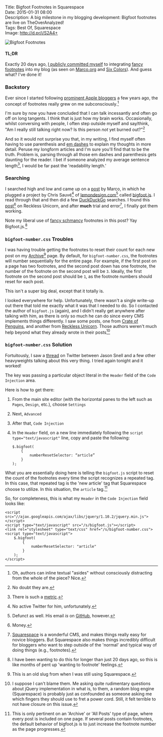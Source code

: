 Title: Bigfoot Footnotes in Squarespace  
Date: 2015-01-31 08:00  
Description: A big milestone in my blogging development: Bigfoot footnotes are live on TheOverAnalyzed!  
Tags: Best Of, Squarespace  
Image: http://d.pr/i/S2A4+  

![Bigfoot Footnotes][bf]

#### TL;DR

Exactly 20 days ago, [I publicly committed myself][twitter] to integrating [fancy footnotes][bigfootjs] into my blog (as seen on [Marco.org][marco] and [Six Colors][sixcolors]). And guess what? I've done it!

### Backstory

Ever since I started following [prominent Apple bloggers][daringfireball] a few years ago, the concept of footnotes really grew on me subconsciously.[^sc]

I'm sure by now you have concluded that I can talk incessantly and often go off on long tangents. I think that is just how my brain works. Occasionally, whilst conversing with people, I often step outside myself and say/think, "Am I really still talking right now? Is this person *not* yet burned out?"[^bo]

And so it would not surprise you that, in my writing, I find myself often having to use parenthesis and [em dashes][thepunctuationguide] to explain my thoughts in more detail. Peruse my longform articles and I'm sure you'll find that to be the truth. Problem is, parsing through all those em dashes and parenthesis gets daunting for the reader. I bet if someone analyzed my average sentence length[^asl], I would be far past the 'readability length.'

### Searching

I searched high and low and came up on a [post][marco 2] by Marco, in which he plugged a project by Chris Sauvé[^csa] of [lemondesign.com][lemondesign][^ld] called [bigfoot.js][bigfootjs]. I read through that and then did a few [DuckDuckGo][duckduckgo] searches. I found this [post][recklessunicorn][^bfs] on Reckless Unicorn, and after **much** trial and error[^te], I finally got them working. 

Note my liberal use of [fancy schmancy][urbandictionary] footnotes in this post? Yay Bigfoot.js.[^pu]

### `bigfoot-number.css` Troubles

I was having trouble getting the footnotes to reset their count for each new post on my [Archive](/posts)[^old] page. By default, for `bigfoot-number.css`, the footnotes will number sequentially for the entire page. For example, if the first post on a page has two footnotes, and the second post down has one footnote, the number of the footnote on the second post will be `3`. Ideally, the first footnote on the second post should be `1`, as the footnote numbers should reset for each post. 

This isn't a super big deal, except that it totally is. 

I looked everywhere for help. Unfortunately, there wasn't a single write-up out there that told me exactly what it was that I needed to do. So I contacted the author of `bigfoot.js` (again), and I didn't really get anywhere after talking with him, as there is only so much he can do since every CMS implements things differently. I saw some posts, one from [Crate of Penguins][crateofpenguins], and another from [Reckless Unicorn][recklessunicorn 3]. Those authors weren't much help beyond what they already wrote in their posts[^tp]

### `bigfoot-number.css` Solution

Fortuitously, I saw a [thread][twitter 2] on Twitter between Jason Snell and a few other heavyweights talking about this very thing. I tried again tonight and it worked!

The key was passing a particular object literal in the `Header` field of the `Code Injection` area.

Here is how to get there:

1. From the main site editor (with the horizontal panes to the left such as `Pages`, `Design`, etc.), choose `Settings`
2. Next, `Advanced`
3. After that, `Code Injection`
4. In the `Header` field, on a new line immediately following the `script type="text/javascript"` line, copy and paste the following:

	```
	$.bigfoot(
		{
			numberResetSelector: “article”
		}
	);
    ```
    
What you are essentially doing here is telling the `bigfoot.js` script to reset the count of the footnotes every time the script recognizes a repeated tag. In this case, that repeated tag is the 'new article' tag that Squarespace choose to utilize. In this situation, the `article` tag.[^ar]

So, for completeness, this is what my `Header` in the `Code Injection` field looks like:

```
<script src="//ajax.googleapis.com/ajax/libs/jquery/1.10.2/jquery.min.js"></script>
<script type="text/javascript" src="/s/bigfoot.js"></script>
<link rel="stylesheet" type="text/css" href="/s/bigfoot-number.css">
<script type="text/javascript">
	$.bigfoot(
		{
			numberResetSelector: "article"
		}
	);
</script>
```

[^ar]: This is only pertinent on an 'Archive' or 'All Posts' type of page, where every post is included on one page. If several posts contain footnotes, the default behavior of bigfoot.js is to just increase the footnote number as the page progresses.
[^asl]: There is such a [metric][wordpress].
[^bfs]: Money.
[^bo]: No doubt they are. 
[^csa]: No active Twitter for him, unfortunately.
[^ld]: Defunct as well. His email *is* on [GitHub][github], however.
[^old]: This is an old slug from when I was still using Squarespace.
[^pu]: I have been wanting to do this for longer than just 20 days ago, so this is like months of pent up 'wanting to footnote' feelings.
[^sc]: Oh, authors can inline textual "asides" without consciously distracting from the whole of the piece? Nice.
[^te]: [Squarespace][ss] is a wonderful CMS, and makes things really easy for novice bloggers. But Squarespace also makes things incredibly difficult for bloggers who want to step outside of the 'normal' and typical way of doing things (e.g., footnotes). 
[^tp]: I suppose I can't blame them. Me asking quite rudimentary questions about jQuery implementation in what is, to them, a random blog engine (Squarespace) is probably just as confounded as someone asking me which fingers they should use to fret a power cord. Still, it felt terrible to not have closure on this issue.

[bf]: http://d.pr/i/S2A4+ "Bigfoot Footnotes"
[bigfootjs]: http://www.bigfootjs.com "Bigfoot footnotes"
[crateofpenguins]: http://crateofpenguins.com/blog/2013-12-add-bigfoot-to-squarespace-sites "This page helped me figure out Bigfoot footnotes"
[daringfireball]: http://www.daringfireball.net "John Gruber's blog, Daring Fireball"
[duckduckgo]: https://duckduckgo.com/?q=bigfootjs&t=osx "DuckDuckGo search for Bigfoot footnotes"
[github]: https://github.com/lemonmade "GitHub page for creator of Bigfoot.js"
[lemondesign]: http://www.lemondesign.com "Creator of Bigfoot.js"
[marco]: http://www.marco.org/ "Marco Arment's blog, Marco.org"
[marco 2]: http://www.marco.org/2013/12/15/bigfoot "Marco Arment's post on how he incorporated Bigfoot footnotes"
[recklessunicorn]: http://recklessunicorn.net/blog/2014/2/11/how-to-use-bigfoot-on-squarespace "More help with Bigfoot footnotes"
[recklessunicorn 3]: http://recklessunicorn.net/blog/2014/2/11/how-to-use-bigfoot-on-squarespace "How-to: Use Bigfoot on Squarespace"
[sixcolors]: http://www.sixcolors.com "Jason Snell's blog, Six Colors"
[ss]: http://www.sqarespace.com "Squarespace"
[thepunctuationguide]: http://www.thepunctuationguide.com/em-dash.html "Em dash"
[twitter]: https://twitter.com/TheOverAnalyzed/status/553716002999898112 "Tweet announcing Bigfoot on TheOverAnalyzed"
[twitter 2]: https://twitter.com/jsnell/status/560581646248722433 "Jason Snell responding to John Siracusa re: Bigfoot footnotes"
[urbandictionary]: http://www.urbandictionary.com/define.php?term=Fancy+Schmancy "Urban Dictionary: 'Fancy schmancy'"
[wordpress]: https://strainindex.wordpress.com/2008/07/28/the-average-sentence-length/ "'The average sentence length'"